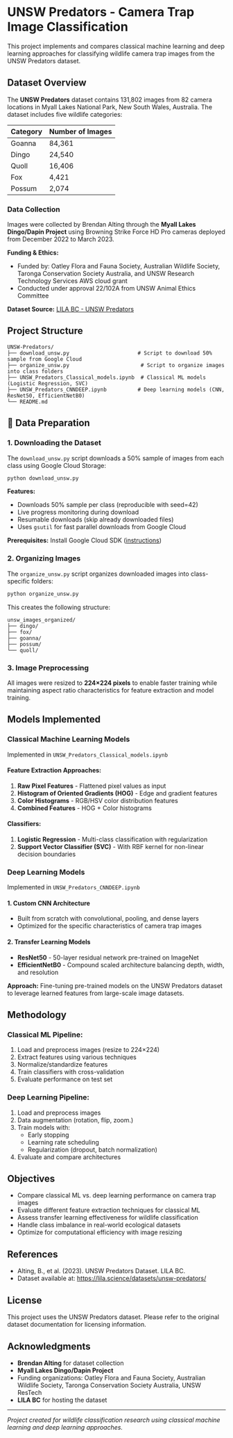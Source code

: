 # UNSW Predators - Camera Trap Image Classification

This project implements and compares classical machine learning and deep learning approaches for classifying wildlife camera trap images from the UNSW Predators dataset.

## Dataset Overview

The **UNSW Predators** dataset contains 131,802 images from 82 camera locations in Myall Lakes National Park, New South Wales, Australia. The dataset includes five wildlife categories:

| Category | Number of Images |
|----------|-----------------|
| Goanna   | 84,361          |
| Dingo    | 24,540          |
| Quoll    | 16,406          |
| Fox      | 4,421           |
| Possum   | 2,074           |

### Data Collection

Images were collected by Brendan Alting through the **Myall Lakes Dingo/Dapin Project** using Browning Strike Force HD Pro cameras deployed from December 2022 to March 2023.

**Funding & Ethics:**
- Funded by: Oatley Flora and Fauna Society, Australian Wildlife Society, Taronga Conservation Society Australia, and UNSW Research Technology Services AWS cloud grant
- Conducted under approval 22/102A from UNSW Animal Ethics Committee

**Dataset Source:** [LILA BC - UNSW Predators](https://lila.science/datasets/unsw-predators/)

## Project Structure

```
UNSW-Predators/
├── download_unsw.py                      # Script to download 50% sample from Google Cloud
├── organize_unsw.py                       # Script to organize images into class folders
├── UNSW_Predators_Classical_models.ipynb  # Classical ML models (Logistic Regression, SVC)
├── UNSW_Predators_CNNDEEP.ipynb          # Deep learning models (CNN, ResNet50, EfficientNetB0)
└── README.md
```

## 🚀 Data Preparation

### 1. Downloading the Dataset

The `download_unsw.py` script downloads a 50% sample of images from each class using Google Cloud Storage:

```bash
python download_unsw.py
```

**Features:**
- Downloads 50% sample per class (reproducible with seed=42)
- Live progress monitoring during download
- Resumable downloads (skip already downloaded files)
- Uses `gsutil` for fast parallel downloads from Google Cloud

**Prerequisites:** Install Google Cloud SDK ([instructions](https://cloud.google.com/sdk/docs/install))

### 2. Organizing Images

The `organize_unsw.py` script organizes downloaded images into class-specific folders:

```bash
python organize_unsw.py
```

This creates the following structure:
```
unsw_images_organized/
├── dingo/
├── fox/
├── goanna/
├── possum/
└── quoll/
```

### 3. Image Preprocessing

All images were resized to **224×224 pixels** to enable faster training while maintaining aspect ratio characteristics for feature extraction and model training.

## Models Implemented

### Classical Machine Learning Models

Implemented in `UNSW_Predators_Classical_models.ipynb`

#### Feature Extraction Approaches:
1. **Raw Pixel Features** - Flattened pixel values as input
2. **Histogram of Oriented Gradients (HOG)** - Edge and gradient features
3. **Color Histograms** - RGB/HSV color distribution features
4. **Combined Features** - HOG + Color histograms

#### Classifiers:
1. **Logistic Regression** - Multi-class classification with regularization
2. **Support Vector Classifier (SVC)** - With RBF kernel for non-linear decision boundaries

### Deep Learning Models

Implemented in `UNSW_Predators_CNNDEEP.ipynb`

#### 1. Custom CNN Architecture
- Built from scratch with convolutional, pooling, and dense layers
- Optimized for the specific characteristics of camera trap images

#### 2. Transfer Learning Models
- **ResNet50** - 50-layer residual network pre-trained on ImageNet
- **EfficientNetB0** - Compound scaled architecture balancing depth, width, and resolution

**Approach:** Fine-tuning pre-trained models on the UNSW Predators dataset to leverage learned features from large-scale image datasets.

## Methodology

### Classical ML Pipeline:
1. Load and preprocess images (resize to 224×224)
2. Extract features using various techniques
3. Normalize/standardize features
4. Train classifiers with cross-validation
5. Evaluate performance on test set

### Deep Learning Pipeline:
1. Load and preprocess images
2. Data augmentation (rotation, flip, zoom.)
3. Train models with:
   - Early stopping
   - Learning rate scheduling
   - Regularization (dropout, batch normalization)
4. Evaluate and compare architectures

## Objectives

- Compare classical ML vs. deep learning performance on camera trap images
- Evaluate different feature extraction techniques for classical ML
- Assess transfer learning effectiveness for wildlife classification
- Handle class imbalance in real-world ecological datasets
- Optimize for computational efficiency with image resizing

## References

- Alting, B., et al. (2023). UNSW Predators Dataset. LILA BC.
- Dataset available at: https://lila.science/datasets/unsw-predators/

## License

This project uses the UNSW Predators dataset. Please refer to the original dataset documentation for licensing information.

## Acknowledgments

- **Brendan Alting** for dataset collection
- **Myall Lakes Dingo/Dapin Project**
- Funding organizations: Oatley Flora and Fauna Society, Australian Wildlife Society, Taronga Conservation Society Australia, UNSW ResTech
- **LILA BC** for hosting the dataset

---

*Project created for wildlife classification research using classical machine learning and deep learning approaches.*
